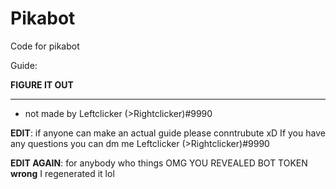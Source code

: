 # Pikabot
Code for pikabot

Guide:

**FIGURE IT OUT**

---------------------------------------------------


- not made by Leftclicker (>Rightclicker)#9990

**EDIT**: if anyone can make an actual guide please conntrubute xD
If you have any questions you can dm me Leftclicker (>Rightclicker)#9990

**EDIT AGAIN**: for anybody who things OMG YOU REVEALED BOT TOKEN **wrong** I regenerated it lol
